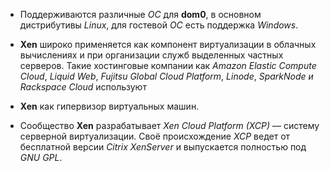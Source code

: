 * Поддерживаются различные *ОС* для **dom0**, в основном дистрибутивы *Linux*, для гостевой *ОС* есть поддержка *Windows*.

* **Xen** широко применяется как компонент виртуализации в облачных вычислениях и при организации служб выделенных частных серверов. Такие хостинговые компании как *Amazon Elastic Compute Cloud*, *Liquid Web*, *Fujitsu Global Cloud Platform*, *Linode*, *SparkNode и Rackspace Cloud* используют 

* **Xen** как гипервизор виртуальных машин.

* Cообщество **Xen** разрабатывает *Xen Cloud Platform (XCP)* — систему серверной виртуализации. Своё происхождение *XCP* ведет от бесплатной версии *Citrix XenServer* и выпускается полностью под *GNU GPL*.
